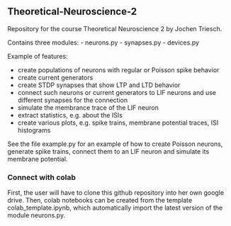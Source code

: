 ## Theoretical-Neuroscience-2
Repository for the course Theoretical Neuroscience 2 by Jochen Triesch.

Contains three modules:
	- neurons.py
	- synapses.py
	- devices.py
	
Example of features:
  - create populations of neurons with regular or Poisson spike behavior
  - create current generators
  - create STDP synapses that show LTP and LTD behavior
  - connect such neurons or current generators to LIF neurons and use different synapses for the connection
  - simulate the membrance trace of the LIF neuron
  - extract statistics, e.g. about the ISIs
  - create various plots, e.g. spike trains, membrane potential traces, ISI histograms
  
See the file example.py for an example of how to create Poisson neurons, generate spike trains, connect them to an LIF neuron and simulate its membrane potential.

### Connect with colab
First, the user will have to clone this github repository into her own google drive. Then, colab notebooks can be created from the template colab_template.ipynb, which automatically import the latest version of the module neurons.py.
